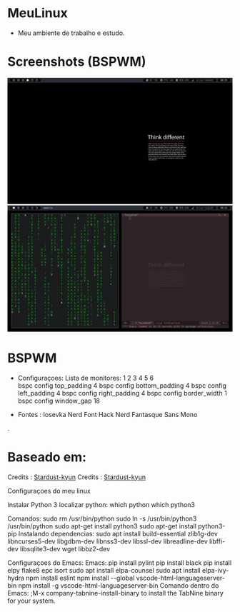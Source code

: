 # MeuLinux

- Meu ambiente de trabalho e estudo.

# Screenshots (BSPWM)

<img src= "https://raw.githubusercontent.com/allancsilva/MeuLinux/main/Screen/tela2.png">
<img src= "https://raw.githubusercontent.com/allancsilva/MeuLinux/main/Screen/tela1.png">

# BSPWM
- Configuraçoes:
    Lista de monitores:            1 2 3 4 5 6 <br>
    bspc config top_padding        4
    bspc config bottom_padding     4
    bspc config left_padding       4
    bspc config right_padding      4
    bspc config border_width       1
    bspc config window_gap         18

- Fontes :
    Iosevka Nerd Font
    Hack Nerd
    Fantasque Sans Mono

.

# Baseado em:

Credits : [Stardust-kyun](https://github.com/Stardust-kyun/dotfiles)
Credits : [Stardust-kyun](https://github.com/siduck/dotfiles)



Configuraçoes do  meu linux

Instalar Python 3
    localizar python:
        which python
        which python3

Comandos:
    sudo rm /usr/bin/python
    sudo ln -s /usr/bin/python3 /usr/bin/python
    sudo apt-get install python3
    sudo apt-get install python3-pip
       Instalando dependencias:
           sudo apt install build-essential zlib1g-dev libncurses5-dev libgdbm-dev libnss3-dev libssl-dev libreadline-dev libffi-dev libsqlite3-dev wget libbz2-dev

Configuraçoes do Emacs:
    Emacs:
        pip install pylint
        pip install black
        pip install elpy flake8 epc isort
        sudo apt install elpa-counsel
        sudo apt install elpa-ivy-hydra
        npm install eslint
        npm install --global vscode-html-languageserver-bin
        npm install -g vscode-html-languageserver-bin
   Comando dentro do Emacs:
       ;M-x company-tabnine-install-binary to install the TabNine binary for your system.
